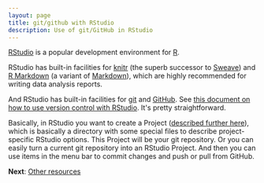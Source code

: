 ```yaml
---
layout: page
title: git/github with RStudio
description: Use of git/GitHub in RStudio
---
```


[RStudio](http://www.rstudio.com/ide) is a popular development
environment for [R](http://www.r-project.org).

RStudio has built-in facilities for [knitr](http://yihui.name/knitr/)
(the superb successor to [Sweave](http://www.stat.uni-muenchen.de/~leisch/Sweave/)) and [R Markdown](http://www.rstudio.com/ide/docs/r_markdown) (a
variant of
[Markdown](http://daringfireball.net/projects/markdown/syntax)), which
are highly recommended for writing data analysis reports.

And RStudio has built-in facilities for [git](http://git-scm.com/) and
[GitHub](http://www.github.com).  See
[this document on how to use version control with RStudio](http://www.rstudio.com/ide/docs/version_control/overview). It's
pretty straightforward.

Basically, in RStudio you want to create a Project
([described further here](http://www.rstudio.com/ide/docs/using/projects)),
which is basically a directory with some special files to describe
project-specific RStudio options. This Project will be your git
repository. Or you can easily turn a current git repository into an
RStudio Project. And then you can use items in the menu bar to commit
changes and push or pull from GitHub.

**Next**: [Other resources](resources.html)
